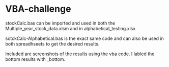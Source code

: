 # VBA-challenge

stockCalc.bas can be imported and used in both the Multiple_year_stock_data.xlsm and in alphabetical_testing.xlsx

sotckCalc-Alphabetical.bas is the exact same code and can also be used in both spreadhseets to get the desired results.

Included are screenshots of the results using the vba code. I labled the bottom results with _bottom. 
